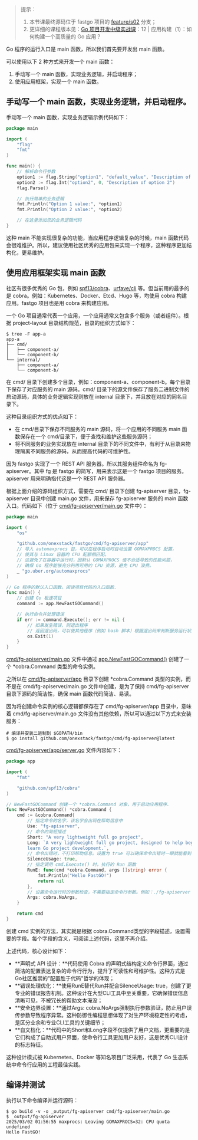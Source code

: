 > 提示：
>
> 1. 本节课最终源码位于 fastgo 项目的 [feature/s02](https://github.com/onexstack/fastgo/tree/feature/s02) 分支；
> 2. 更详细的课程版本见：[Go 项目开发中级实战课](https://konglingfei.com/cloudai/catalog/intermediate.html)：12 | 应用构建（1）：如何构建一个高质量的 Go 应用？

Go 程序的运行入口是 main 函数，所以我们首先要开发出 main 函数。

可以使用以下 2 种方式来开发一个 main 函数：

1. 手动写一个 main 函数，实现业务逻辑，并启动程序；
2. 使用应用框架，实现一个 main 函数。

## 手动写一个 main 函数，实现业务逻辑，并启动程序。

手动写一个 main 函数，实现业务逻辑示例代码如下：

```go
package main

import (
	"flag"
	"fmt"
)

func main() {
	// 解析命令行参数
	option1 := flag.String("option1", "default_value", "Description of option 1")
	option2 := flag.Int("option2", 0, "Description of option 2")
	flag.Parse()

	// 执行简单的业务逻辑
	fmt.Println("Option 1 value:", *option1)
	fmt.Println("Option 2 value:", *option2)

	// 在这里添加您的业务逻辑代码
}
```

这种 main 不能实现很复杂的功能，当应用程序逻辑复杂的时候，main 函数代码会很难维护。所以，建议使用社区优秀的应用包来实现一个程序，这种程序更加结构化，更易维护。

## 使用应用框架实现 main 函数

社区有很多优秀的 Go 包，例如 [spf13/cobra](https://github.com/spf13/cobra)、[urfave/cli](https://github.com/urfave/cli) 等。但当前用的最多的是 cobra。例如：Kubernetes、Docker、Etcd、Hugo 等，均使用 cobra 构建应用。fastgo 项目也是用 cobra 来构建应用。

一个 Go 项目通常代表一个应用，一个应用通常又包含多个服务（或者组件）。根据 project-layout 目录结构规范，目录的组织方式如下：

```shell
$ tree -F app-a
app-a
├── cmd/
│   ├── component-a/
│   └── component-b/
└── internal/
    ├── component-a/
    └── component-b/
```

在 cmd/ 目录下创建多个目录，例如：component-a、component-b。每个目录下保存了对应服务的 main 源码。cmd/ 目录下的源文件保存了服务二进制文件的启动源码，具体的业务逻辑实现则放在 internal 目录下，并且放在对应的同名目录下。

这种目录组织方式的优点如下：

- 在 cmd/目录下保存不同服务的 main 源码，将一个应用的不同服务 main 函数保存在一个 cmd/目录下，便于查找和维护这些服务源码；
- 将不同服务的业务实现放在 internal 目录下的不同文件中，有利于从目录来物理隔离不同服务的源码，从而提高代码的可维护性。

因为 fastgo 实现了一个 REST API 服务器。所以其服务组件命名为 fg-apiserver。其中 fg 是 fastgo 的简写，用来表示这是一个 fastgo 项目的服务。apiserver 用来明确指代这是一个 REST API 服务器。

根据上面介绍的源码组织方式，需要在 cmd/ 目录下创建 fg-apiserver 目录，fg-apiserver 目录中创建 main.go 文件，用来保存 fg-apiserver 服务的 main 函数入口。代码如下（位于 [cmd/fg-apiserver/main.go](https://github.com/onexstack/fastgo/blob/feature/s02/cmd/fg-apiserver/main.go) 文件中）：

```go
package main

import (
    "os"

    "github.com/onexstack/fastgo/cmd/fg-apiserver/app"
    // 导入 automaxprocs 包，可以在程序启动时自动设置 GOMAXPROCS 配置，
    // 使其与 Linux 容器的 CPU 配额相匹配。
    // 这避免了在容器中运行时，因默认 GOMAXPROCS 值不合适导致的性能问题，
    // 确保 Go 程序能够充分利用可用的 CPU 资源，避免 CPU 浪费。
    _ "go.uber.org/automaxprocs"
)

// Go 程序的默认入口函数。阅读项目代码的入口函数.
func main() {
    // 创建 Go 极速项目
    command := app.NewFastGOCommand()

    // 执行命令并处理错误
    if err := command.Execute(); err != nil {
        // 如果发生错误，则退出程序
        // 返回退出码，可以使其他程序（例如 bash 脚本）根据退出码来判断服务运行状态
        os.Exit(1)
    }
}
```

[cmd/fg-apiserver/main.go](https://github.com/onexstack/fastgo/blob/feature/s02/cmd/fg-apiserver/main.go) 文件中通过 [app.NewFastGOCommand()](https://github.com/onexstack/fastgo/blob/feature/s02/cmd/fg-apiserver/app/server.go#L16) 创建了一个 *cobra.Command 类型的命令实例。

之所以在 [cmd/fg-apiserver/app](https://github.com/onexstack/fastgo/tree/feature/s02/cmd/fg-apiserver/app) 目录下创建 *cobra.Command 类型的实例，而不是在 cmd/fg-apiserver/main.go 文件中创建，是为了保持 cmd/fg-apiserver 目录下源码的简洁性，确保 main 函数代码简洁、易读。

因为将创建命令实例的核心逻辑都保存在了 cmd/fg-apiserver/app 目录中，意味着 cmd/fg-apiserver/main.go 文件没有其他依赖，所以可以通过以下方式来安装服务：

```
# 编译并安装二进制到 $GOPATH/bin
$ go install github.com/onexstack/fastgo/cmd/fg-apiserver@latest
```

[cmd/fg-apiserver/app/server.go](https://github.com/onexstack/fastgo/blob/feature/s02/cmd/fg-apiserver/app/server.go) 文件内容如下：

```go
package app

import (
    "fmt"

    "github.com/spf13/cobra"
)

// NewFastGOCommand 创建一个 *cobra.Command 对象，用于启动应用程序.
func NewFastGOCommand() *cobra.Command {
    cmd := &cobra.Command{
        // 指定命令的名字，该名字会出现在帮助信息中
        Use: "fg-apiserver",
        // 命令的简短描述
        Short: "A very lightweight full go project",
        Long: `A very lightweight full go project, designed to help beginners quickly
        learn Go project development.`,
        // 命令出错时，不打印帮助信息。设置为 true 可以确保命令出错时一眼就能看到错误信息
        SilenceUsage: true,
        // 指定调用 cmd.Execute() 时，执行的 Run 函数
        RunE: func(cmd *cobra.Command, args []string) error {
            fmt.Println("Hello FastGO!")
            return nil
        },
        // 设置命令运行时的参数检查，不需要指定命令行参数。例如：./fg-apiserver param1 param2
        Args: cobra.NoArgs,
    }

    return cmd
}
```

创建 cmd 实例的方法，其实就是根据 cobra.Command类型的字段描述，设置需要的字段。每个字段的含义，可阅读上述代码，这里不再介绍。

上述代码，核心设计如下：

- **声明式 API 设计：**代码使用 Cobra 的声明式结构定义命令行界面，通过简洁的配置表达复杂的命令行行为，提升了可读性和可维护性。这种方式是Go社区推崇的"配置胜于代码"哲学的体现；
- **错误处理优化：**使用RunE替代Run并配合SilenceUsage: true，创建了更专业的错误报告机制。这种设计在大型CLI工具中至关重要，它确保错误信息清晰可见，不被冗长的帮助文本淹没；
- **安全边界设置：**通过Args: cobra.NoArgs强制执行参数验证，防止用户误传参数导致程序异常。这种防御性编程思想体现了对生产环境稳定性的考虑，是区分业余和专业CLI工具的关键细节；
- **自文档化：**代码中的Short和Long字段不仅提供了用户文档，更重要的是它们构成了自助式用户界面，使命令行工具更加用户友好，这是优秀CLI设计的标志特征。

这种设计模式被 Kubernetes、Docker 等知名项目广泛采用，代表了 Go 生态系统中命令行应用的工程最佳实践。

## 编译并测试

执行以下命令编译并运行源码：

```shell
$ go build -v -o _output/fg-apiserver cmd/fg-apiserver/main.go
$ _output/fg-apiserver
2025/03/02 01:56:55 maxprocs: Leaving GOMAXPROCS=32: CPU quota undefined
Hello FastGO!
```

